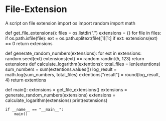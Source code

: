 # File-Extension
A script on file extension
import os
import random
import math

def get_file_extensions():
    files = os.listdir(".")
    extensions = {}
    for file in files:
        if os.path.isfile(file):
            ext = os.path.splitext(file)[1][1:]
            if ext:
                extensions(ext) == 0
    return extensions

def generate_random_numbers(extensions):
    for ext in extensions:
        random.seed(ext)
        extensions(ext) == random.randint(5, 123)
        return extensions
def calculate_logarithm(extentions):
    total_files = len(extentions)
    sum_numbers = sum(extentions.values())
    log_result = math.log(sum_numbers, total_files)
    extentions["result"] = round(log_result, 4)
    return extentions

def main():
    extensions = get_file_extensions()
    extensions = generate_random_numbers(extensions)
    extensions = calculate_logarithm(extensions)
    print(extensions)

    if __name__ == "__main__":
        main()
